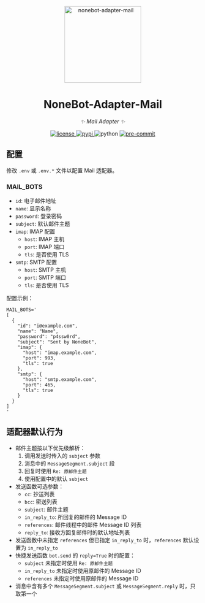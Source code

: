 <!-- markdownlint-disable MD033 MD041 -->
<p align="center">
  <a href="https://v2.nonebot.dev/"><img src="https://v2.nonebot.dev/logo.png" width="200" alt="nonebot-adapter-mail"></a>
</p>

<div align="center">

# NoneBot-Adapter-Mail

<!-- prettier-ignore-start -->
<!-- markdownlint-disable-next-line MD036 -->
_✨ Mail Adapter ✨_
<!-- prettier-ignore-end -->

<p align="center">
  <a href="https://raw.githubusercontent.com/mobyw/nonebot-adapter-mail/master/LICENSE">
    <img src="https://img.shields.io/github/license/mobyw/nonebot-adapter-mail" alt="license">
  </a>
  <a href="https://pypi.python.org/pypi/nonebot-adapter-mail">
    <img src="https://img.shields.io/pypi/v/nonebot-adapter-mail" alt="pypi">
  </a>
  <img src="https://img.shields.io/badge/python-3.9+-blue" alt="python">
  <a href="https://results.pre-commit.ci/latest/github/mobyw/nonebot-adapter-mail/master">
    <img src="https://results.pre-commit.ci/badge/github/mobyw/nonebot-adapter-mail/master.svg" alt="pre-commit" />
  </a>
</p>

</div>

## 配置

修改 `.env` 或 `.env.*` 文件以配置 Mail 适配器。

### MAIL_BOTS

- `id`: 电子邮件地址
- `name`: 显示名称
- `password`: 登录密码
- `subject`: 默认邮件主题
- `imap`: IMAP 配置
  - `host`: IMAP 主机
  - `port`: IMAP 端口
  - `tls`: 是否使用 TLS
- `smtp`: SMTP 配置
  - `host`: SMTP 主机
  - `port`: SMTP 端口
  - `tls`: 是否使用 TLS

配置示例：

```dotenv
MAIL_BOTS='
[
  {
    "id": "i@example.com",
    "name": "Name",
    "password": "p4ssw0rd",
    "subject": "Sent by NoneBot",
    "imap": {
      "host": "imap.example.com",
      "port": 993,
      "tls": true
    },
    "smtp": {
      "host": "smtp.example.com",
      "port": 465,
      "tls": true
    }
  }
]
'
```

## 适配器默认行为

- 邮件主题按以下优先级解析：
  1. 调用发送时传入的 `subject` 参数
  2. 消息中的 `MessageSegment.subject` 段
  3. 回复时使用 `Re: 原邮件主题`
  4. 使用配置中的默认 `subject`
- 发送函数可选参数：
  - `cc`: 抄送列表
  - `bcc`: 密送列表
  - `subject`: 邮件主题
  - `in_reply_to`: 所回复的邮件的 Message ID
  - `references`: 邮件线程中的邮件 Message ID 列表
  - `reply_to`: 接收方回复邮件时的默认地址列表
- 发送函数中未指定 `references` 但已指定 `in_reply_to` 时，`references` 默认设置为 `in_reply_to`
- 快捷发送函数 `bot.send` 的 `reply=True` 时的配置：
  - `subject` 未指定时使用 `Re: 原邮件主题`
  - `in_reply_to` 未指定时使用原邮件的 Message ID
  - `references` 未指定时使用原邮件的 Message ID
- 消息中含有多个 `MessageSegment.subject` 或 `MessageSegment.reply` 时，只取第一个
